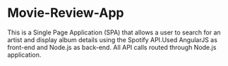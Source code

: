 # Movie-Review-App
This is a Single Page Application (SPA) that allows a user to search for an artist and display album details using the Spotify API.Used AngularJS as front-end and Node.js as  back-end. All API calls  routed through Node.js application.
